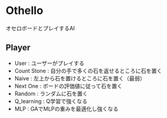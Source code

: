 # Othello
オセロボードとプレイするAI

## Player
- User : ユーザーがプレイする
- Count Stone :  自分の手で多くの石を返せるところに石を置く
- Naive : 左上から石を置けるところに石を置く（最弱）
- Next One :  ボードの評価値に従って石を置く
- Random : ランダムに石を置く
- Q_learning :  Q学習で強くなる
- MLP :  GAでMLPの重みを最適化し強くなる

